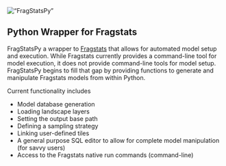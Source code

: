 <img src="images/main.TIF" alt= “FragStatsPy”>


## Python Wrapper for Fragstats

FragStatsPy a wrapper to [Fragstats](https://fragstats.org/) that allows for automated model setup and execution.  While Fragstats currently provides a command-line tool for model execution, it does not provide command-line tools for model setup.  FragStatsPy begins to fill that gap by providing functions to generate and manipulate Fragstats models from within Python.

Current functionality includes
* Model database generation
* Loading landscape layers
* Setting the output base path
* Defining a sampling strategy
* Linking user-defined tiles
* A general purpose SQL editor to allow for complete model manipulation (for savvy users)
* Access to the Fragstats native run commands (command-line)
